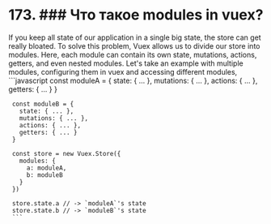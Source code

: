 # 173. ### Что такое modules in vuex?

If you keep all state of our application in a single big state, the store can get really bloated. To solve this problem, Vuex allows us to divide our store into modules. Here, each module can contain its own state, mutations, actions, getters, and even nested modules.
     Let's take an example with multiple modules, configuring them in vuex and accessing different modules,
     ```javascript
     const moduleA = {
       state: { ... },
       mutations: { ... },
       actions: { ... },
       getters: { ... }
     }

     const moduleB = {
       state: { ... },
       mutations: { ... },
       actions: { ... },
       getters: { ... }
     }

     const store = new Vuex.Store({
       modules: {
         a: moduleA,
         b: moduleB
       }
     })

     store.state.a // -> `moduleA`'s state
     store.state.b // -> `moduleB`'s state
     ```